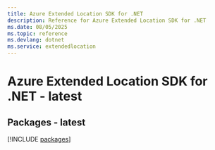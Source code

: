 ```yaml
---
title: Azure Extended Location SDK for .NET
description: Reference for Azure Extended Location SDK for .NET
ms.date: 08/05/2025
ms.topic: reference
ms.devlang: dotnet
ms.service: extendedlocation
---
```

# Azure Extended Location SDK for .NET - latest
## Packages - latest
[!INCLUDE [packages](extended-location-index.md)]